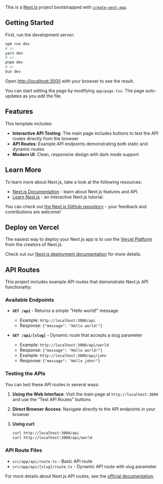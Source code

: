 This is a [Next.js](https://nextjs.org) project bootstrapped with [`create-next-app`](https://nextjs.org/docs/app/api-reference/create-next-app).

## Getting Started

First, run the development server:

```bash
npm run dev
# or
yarn dev
# or
pnpm dev
# or
bun dev
```

Open [http://localhost:3000](http://localhost:3000) with your browser to see the result.

You can start editing the page by modifying `app/page.tsx`. The page auto-updates as you edit the file.

## Features

This template includes:

- **Interactive API Testing**: The main page includes buttons to test the API routes directly from the browser
- **API Routes**: Example API endpoints demonstrating both static and dynamic routes
- **Modern UI**: Clean, responsive design with dark mode support

## Learn More

To learn more about Next.js, take a look at the following resources:

- [Next.js Documentation](https://nextjs.org/docs) - learn about Next.js features and API.
- [Learn Next.js](https://nextjs.org/learn) - an interactive Next.js tutorial.

You can check out [the Next.js GitHub repository](https://github.com/vercel/next.js) - your feedback and contributions are welcome!

## Deploy on Vercel

The easiest way to deploy your Next.js app is to use the [Vercel Platform](https://vercel.com/new?utm_medium=default-template&filter=next.js&utm_source=create-next-app&utm_campaign=create-next-app-readme) from the creators of Next.js.

Check out our [Next.js deployment documentation](https://nextjs.org/docs/app/building-your-application/deploying) for more details.

## API Routes

This project includes example API routes that demonstrate Next.js API functionality:

### Available Endpoints

- **`GET /api`** - Returns a simple "Hello world!" message
  - Example: `http://localhost:3000/api`
  - Response: `{"message": "Hello world!"}`

- **`GET /api/[slug]`** - Dynamic route that accepts a slug parameter
  - Example: `http://localhost:3000/api/world`
  - Response: `{"message": "Hello world!"}`
  - Example: `http://localhost:3000/api/john`
  - Response: `{"message": "Hello john!"}`

### Testing the APIs

You can test these API routes in several ways:

1. **Using the Web Interface**: Visit the main page at `http://localhost:3000` and use the "Test API Routes" buttons
2. **Direct Browser Access**: Navigate directly to the API endpoints in your browser
3. **Using curl**:

   ```bash
   curl http://localhost:3000/api
   curl http://localhost:3000/api/world
   ```

### API Route Files

- `src/app/api/route.ts` - Basic API route
- `src/app/api/[slug]/route.ts` - Dynamic API route with slug parameter

For more details about Next.js API routes, see the [official documentation](https://nextjs.org/docs/app/building-your-application/routing/route-handlers).

